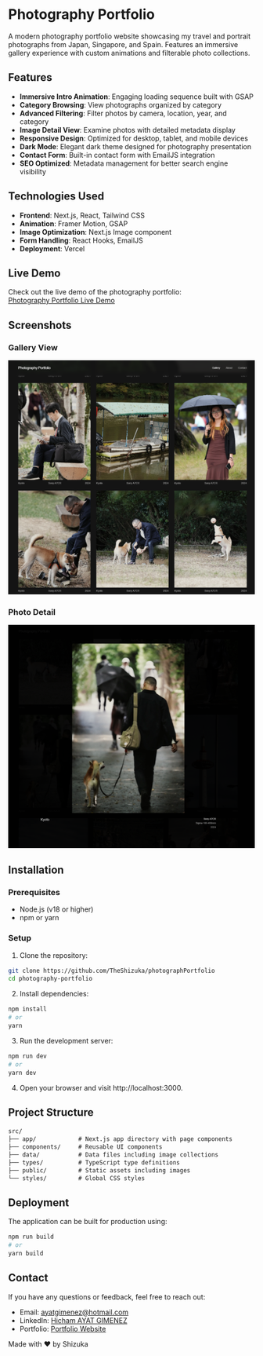# Photography Portfolio

A modern photography portfolio website showcasing my travel and portrait photographs from Japan, Singapore, and Spain. Features an immersive gallery experience with custom animations and filterable photo collections.

## Features
- **Immersive Intro Animation**: Engaging loading sequence built with GSAP
- **Category Browsing**: View photographs organized by category
- **Advanced Filtering**: Filter photos by camera, location, year, and category
- **Image Detail View**: Examine photos with detailed metadata display
- **Responsive Design**: Optimized for desktop, tablet, and mobile devices
- **Dark Mode**: Elegant dark theme designed for photography presentation
- **Contact Form**: Built-in contact form with EmailJS integration
- **SEO Optimized**: Metadata management for better search engine visibility

## Technologies Used
- **Frontend**: Next.js, React, Tailwind CSS
- **Animation**: Framer Motion, GSAP
- **Image Optimization**: Next.js Image component
- **Form Handling**: React Hooks, EmailJS
- **Deployment**: Vercel

## Live Demo
Check out the live demo of the photography portfolio:  
[Photography Portfolio Live Demo](https://shizukadesu.com/)

## Screenshots
### Gallery View
![Gallery View Screenshot](screenshots/gallery.PNG)
### Photo Detail
![Photo Detail Screenshot](screenshots/details.PNG)

## Installation

### Prerequisites
- Node.js (v18 or higher)
- npm or yarn

### Setup
1. Clone the repository:
```bash
git clone https://github.com/TheShizuka/photographPortfolio
cd photography-portfolio
```

2. Install dependencies:
```bash
npm install
# or
yarn
```

3. Run the development server:
```bash
npm run dev
# or
yarn dev
```

4. Open your browser and visit http://localhost:3000.

## Project Structure
```
src/
├── app/            # Next.js app directory with page components
├── components/     # Reusable UI components
├── data/           # Data files including image collections
├── types/          # TypeScript type definitions
├── public/         # Static assets including images
└── styles/         # Global CSS styles
```

## Deployment
The application can be built for production using:
```bash
npm run build
# or
yarn build
```

## Contact
If you have any questions or feedback, feel free to reach out:
- Email: ayatgimenez@hotmail.com
- LinkedIn: [Hicham AYAT GIMENEZ](https://www.linkedin.com/in/hicham-a-9553ba28b/)
- Portfolio: [Portfolio Website](https://shizukadesu.com/)

Made with ❤️ by Shizuka
